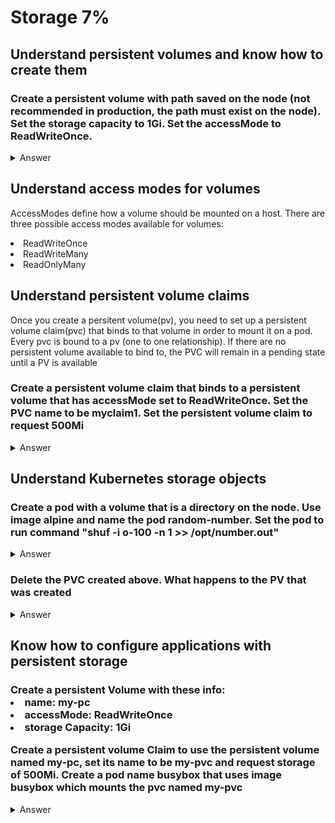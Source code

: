 <h1>Storage 7%</h1>

<h2>Understand persistent volumes and know how to create them</h2>
<h3>Create a persistent volume with path saved on the node (not recommended in production, the path must exist on the node). Set the storage capacity to 1Gi. Set the accessMode to ReadWriteOnce. </h3>
<details><summary>Answer</summary>
<p>
For this we'll need to create the persistent Volume using the yaml file. If you have issue remembering all the sections, please use the kubernetes/docs or kubectl explain persistentvolume --recursive.

```bash
apiVersion: v1
kind: PersistentVolume
metadata:
  name: pv-vol01
spec:
  accessModes:
    - ReadWriteOnce
  capacity:
    storage: 1Gi
  hostPath:
    path: /data
```
</details>

<h2>Understand access modes for volumes</h2>
<p>
AccessModes define how a volume should be mounted on a host.
There are three possible access modes available for volumes:
  <li>ReadWriteOnce</li>
  <li>ReadWriteMany</li>
  <li>ReadOnlyMany</li>
</p>

<h2>Understand persistent volume claims</h2>

<p> Once you create a persitent volume(pv), you need to set up a persistent volume claim(pvc) that binds to that volume in order to mount it on a pod. Every pvc is bound to a pv (one to one relationship). If there are no persistent volume available to bind to, the PVC will remain in a pending state until a PV is available</p>

<h3>Create a persistent volume claim that binds to a persistent volume that has accessMode set to ReadWriteOnce. Set the PVC name to be myclaim1. Set the persistent volume claim to request 500Mi</h3>

<details><summary>Answer</summary>

<p> We will first define a yaml definition file. Remember you can use kubectl explain persistentvolumeclaim --recursive to view the options for the definition. </p>

```bash
apiVersion: v1
kind: PersistentVolumeClaim
metadata:
  name: myclaim1
spec:
  accessModes:
    - ReadWriteOnce
  resources:
    requests:
      storage: 500Mi

kubectl apply -f pvc.yaml # to create the pvc

kubectl get pvc or kubectl get persistentvolumeclaim          # to see the status of the pvc, if it's at pending, then there is no pv available to bind to.
```

</details>




<h2>Understand Kubernetes storage objects</h2>

<h3>Create a pod with a volume that is a directory on the node. Use image alpine and name the pod random-number. Set the pod to run command "shuf -i o-100 -n 1 >> /opt/number.out"</h3>

<details><summary>Answer</summary>

<p>
This is not recommended in a production environment, since you'll have to create the directory on the nodes prior to creating the pod. This is fine in a single node environment, but not in a multi-node.
</p>

```bash
ssh node1       # ssh to the node where the pod will be created
mkdir /data     # make the directory on the node
exit
kubectl run random-number --image=alpine --restart=Never -o yaml --dry-run -- /bin/sh "shuf -i o-100 -n 1 >> /opt/number.out" 
> random-number.yaml    # generate yaml file

vi random-number.yaml #edit the yaml file generated to add the volume

apiVersion: v1
kind: Pod
metadata:
  creationTimestamp: null
  labels:
    run: random-number
  name: random-number
spec:
  volumes:
  - name: data-volume
    hostPath:
      path: /data
      type: Directory
  containers:
  - command:
    - /bin/sh -c
    - shuf -i o-100 -n 1 >> /opt/number.out
    image: alpine
    name: random-number
    volumeMounts:
    - mountPath: /opt
      name: data-volume
    resources: {}
  restartPolicy: Never

kubectl apply -f random-number.yaml       # create pod from yaml file

```

</details>

<h3>Delete the PVC created above. What happens to the PV that was created</h3>

<details><summary>Answer</summary>
  
```bash
kubectl delete pvc myclaim1 # deletes the pvc
kubectl get pv              # the pv sticks around until the administrator goes and deletes it, but it cannot be reused why?
```

<p>When you're creating a PV, you can set the persistenVolumeReclaimPolicy, which lets kubernetes know what to do with the PV once the PVC is deleted. By default, it is set to Retain. Here are the options
<li>Retain: keep until administrator does something with it, cannot be reused</li>
<li>Delete: automatically delete it, once the binded pvc is deleted</li>
<li>Recycle: The data in the PV will be deleted, and the PV will be made available again for other PVCs</li>
</p>

</details>

<h2>Know how to configure applications with persistent storage</h2>

<h3> Create a persistent Volume with these info:
<li>name: my-pc</li>
<li>accessMode: ReadWriteOnce</li>
<li>storage Capacity: 1Gi</li>

Create a persistent volume Claim to use the persistent volume named my-pc, set its name to be my-pvc and request storage of 500Mi. 
Create a pod name busybox that uses image busybox which mounts the pvc named my-pvc </h3>

<details><summary>Answer</summary>
  
<p> Let's first create the Pv by using the definition file</p>

```bash
vi my-pv.yaml
apiVersion: v1
kind: PersistentVolume
metadata:
  name: my-pv
spec:
  accessModes:
    - ReadWriteOnce
  capacity:
    storage: 1Gi
  hostPath:
    path: /tmp/data

kubectl create -f my-pv.yaml
kubectl get pv   # verify that the pv is created
```

<p> next let's create the PVC to be bound to the pv my-pv</p>

```bash
vi my-pvc.yaml
apiVersion: v1
kind: PersistentVolumeClaim
metadata:
  name: my-pvc
spec:
  accessModes:
    - ReadWriteOnce
  resources:
    requests:
      storage: 500Mi
```

<p> lastly, let's create a pod that will use the my-pvc claim</p>

```bash
kubectl run busybox --image=busybox --restart=Never -o yaml --dry-run > busybox.yaml    # generate the yaml file
vi busybox.yaml  # modify the yaml file to add the pvc
apiVersion: v1
kind: Pod
metadata:
  labels:
    run: busybox
  name: busybox
spec:
  volumes:
  - name: mypvcvol
    persistentVolumeClaim:
      claimName: my-pvc
  containers:
  - image: busybox
    name: busybox
    volumeMounts:
    - mountPath: "/var/www/html"
      name: mypvcvol
  restartPolicy: Never
```

</details>
